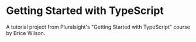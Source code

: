 # Getting Started with TypeScript

A tutorial project from Pluralsight's "Getting Started with TypeScript" course by Brice Wilson.
